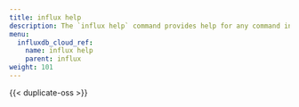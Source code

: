 ```yaml
---
title: influx help
description: The `influx help` command provides help for any command in the `influx` command line interface.
menu:
  influxdb_cloud_ref:
    name: influx help
    parent: influx
weight: 101
---
```


{{< duplicate-oss >}}
